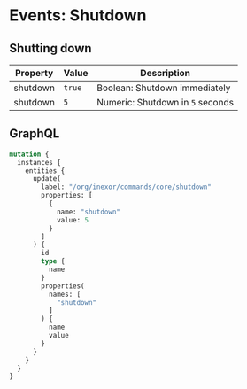 # Events: Shutdown

## Shutting down

| Property | Value  | Description                      |
|----------|--------|----------------------------------|
| shutdown | `true` | Boolean: Shutdown immediately    |
| shutdown | `5`    | Numeric: Shutdown in `5` seconds |

## GraphQL

```graphql
mutation {
  instances {
    entities {
      update(
        label: "/org/inexor/commands/core/shutdown"
        properties: [
          {
            name: "shutdown"
            value: 5
          }
        ]
      ) {
        id
        type {
          name
        }
        properties(
          names: [
            "shutdown"
          ]
        ) {
          name
          value
        }
      }
    }
  }
}

```
